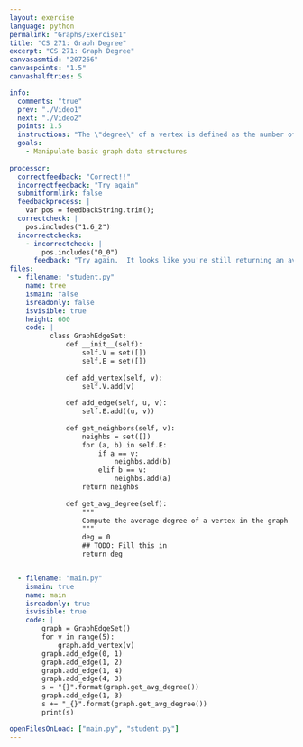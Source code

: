```yaml
---
layout: exercise
language: python
permalink: "Graphs/Exercise1"
title: "CS 271: Graph Degree"
excerpt: "CS 271: Graph Degree"
canvasasmtid: "207266"
canvaspoints: "1.5"
canvashalftries: 5

info:
  comments: "true"
  prev: "./Video1"
  next: "./Video2"
  points: 1.5
  instructions: "The \"degree\" of a vertex is defined as the number of neighbors it has.  Fill in the method below to compute the average degree of all of the vertices in the graph."
  goals:
    - Manipulate basic graph data structures
    
processor:  
  correctfeedback: "Correct!!" 
  incorrectfeedback: "Try again"
  submitformlink: false
  feedbackprocess: | 
    var pos = feedbackString.trim();
  correctcheck: |
    pos.includes("1.6_2")
  incorrectchecks:
    - incorrectcheck: |
        pos.includes("0_0")
      feedback: "Try again.  It looks like you're still returning an average degree of 0"
files:
  - filename: "student.py"
    name: tree
    ismain: false
    isreadonly: false
    isvisible: true
    height: 600
    code: | 
          class GraphEdgeSet:
              def __init__(self):
                  self.V = set([])
                  self.E = set([])
              
              def add_vertex(self, v):
                  self.V.add(v)
              
              def add_edge(self, u, v):
                  self.E.add((u, v))
              
              def get_neighbors(self, v):
                  neighbs = set([])
                  for (a, b) in self.E:
                      if a == v:
                          neighbs.add(b)
                      elif b == v:
                          neighbs.add(a)
                  return neighbs
              
              def get_avg_degree(self):
                  """
                  Compute the average degree of a vertex in the graph
                  """
                  deg = 0
                  ## TODO: Fill this in
                  return deg


  - filename: "main.py"
    ismain: true
    name: main
    isreadonly: true
    isvisible: true
    code: |
        graph = GraphEdgeSet()
        for v in range(5):
            graph.add_vertex(v)
        graph.add_edge(0, 1)
        graph.add_edge(1, 2)
        graph.add_edge(1, 4)
        graph.add_edge(4, 3)
        s = "{}".format(graph.get_avg_degree())
        graph.add_edge(1, 3)
        s += "_{}".format(graph.get_avg_degree())
        print(s)

openFilesOnLoad: ["main.py", "student.py"]
---
```

